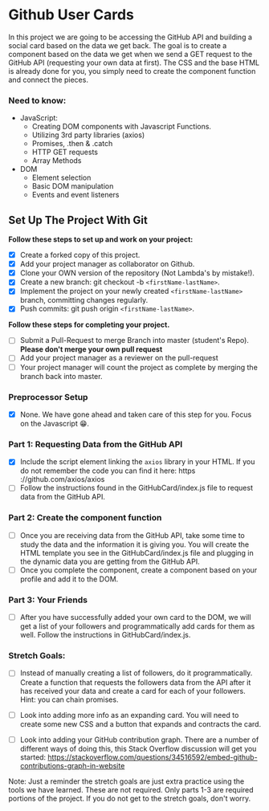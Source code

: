 # Github User Cards

In this project we are going to be accessing the GitHub API and building a social card based on the data we get back. The goal is to create a component based on the data we get when we send a GET request to the GitHub API (requesting your own data at first). The CSS and the base HTML is already done for you, you simply need to create the component function and connect the pieces.

### Need to know:
* JavaScript:
  * Creating DOM components with Javascript Functions.
  * Utilizing 3rd party libraries (axios)
  * Promises, .then & .catch
  * HTTP GET requests
  * Array Methods
* DOM
  * Element selection
  * Basic DOM manipulation
  * Events and event listeners

## Set Up The Project With Git

**Follow these steps to set up and work on your project:**

* [X] Create a forked copy of this project.
* [X] Add your project manager as collaborator on Github.
* [X] Clone your OWN version of the repository (Not Lambda's by mistake!).
* [X] Create a new branch: git checkout -b `<firstName-lastName>`.
* [X] Implement the project on your newly created `<firstName-lastName>` branch, committing changes regularly.
* [X] Push commits: git push origin `<firstName-lastName>`.

**Follow these steps for completing your project.**

* [ ] Submit a Pull-Request to merge <firstName-lastName> Branch into master (student's  Repo). **Please don't merge your own pull request**
* [ ] Add your project manager as a reviewer on the pull-request
* [ ] Your project manager will count the project as complete by merging the branch back into master.

### Preprocessor Setup

  * [X] None. We have gone ahead and taken care of this step for you. Focus on the Javascript 😁.

### Part 1: Requesting Data from the GitHub API
* [X] Include the script element linking the `axios` library in your HTML. If you do not remember the code you can find it here: https
://github.com/axios/axios
* [ ] Follow the instructions found in the GitHubCard/index.js file to request data from the GitHub API.

### Part 2: Create the component function

* [ ] Once you are receiving data from the GitHub API, take some time to study the data and the information it is giving you. You will
 create the HTML template you see in the GitHubCard/index.js file and plugging in the dynamic data you are getting from the GitHub API.
* [ ] Once you complete the component, create a component based on your profile and add it to the DOM.

### Part 3: Your Friends

* [ ] After you have successfully added your own card to the DOM, we will get a list of your followers and programmatically add cards for
 them as well. Follow the instructions in GitHubCard/index.js. 

### Stretch Goals:

* [ ] Instead of manually creating a list of followers, do it programmatically. Create a function that requests the followers data from the
 API after it has received your data and create a card for each of your followers. Hint: you can chain promises.

* [ ] Look into adding more info as an expanding card. You will need to create some new CSS and a button that expands and contracts the
 card. 

* [ ] Look into adding your GitHub contribution graph. There are a number of different ways of doing this, this Stack Overflow discussion
 will get you started: https://stackoverflow.com/questions/34516592/embed-github-contributions-graph-in-website

Note: Just a reminder the stretch goals are just extra practice using the tools we have learned. These are not required. Only parts 1-3 are required portions of the project. If you do not get to the stretch goals, don't worry.
